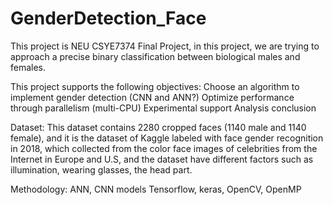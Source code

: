 # GenderDetection_Face
This project is NEU CSYE7374 Final Project, in this project, we are trying to approach a precise binary classification between biological males and females.    

This project supports the following objectives:
Choose an algorithm to implement gender detection (CNN and ANN?)
Optimize performance through parallelism (multi-CPU)
Experimental support
Analysis
conclusion


Dataset:
This dataset contains 2280 cropped faces (1140 male and 1140 female), and it is the dataset of Kaggle labeled with face gender recognition in 2018, which collected from the color face images of celebrities from the Internet in Europe and U.S, and the dataset have different factors such as illumination, wearing glasses, the head part. 

Methodology: 
ANN, CNN models
Tensorflow, keras, OpenCV, OpenMP
